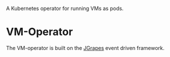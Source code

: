A Kubernetes operator for running VMs as pods.

VM-Operator
===========

The VM-operator is built on the [JGrapes](https://mnlipp.github.io/jgrapes/) 
event driven framework.
